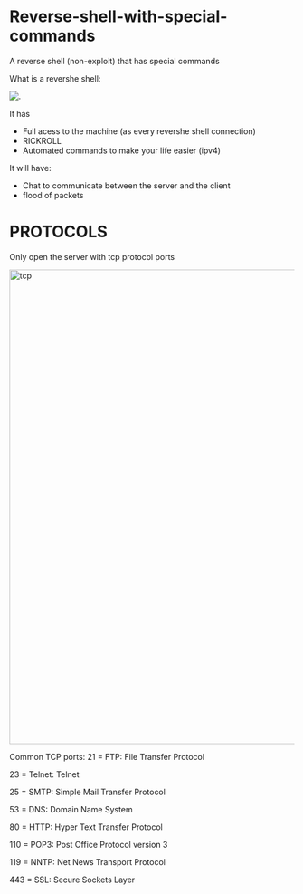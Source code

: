 # Reverse-shell-with-special-commands

A reverse shell (non-exploit) that has special commands

What is a revershe shell:
<p><img align="center" src="https://resources.infosecinstitute.com/wp-content/uploads/110414_1037_ICMPReverse1.png" alt="."/></p>

It has 
- Full acess to the machine (as every revershe shell connection)
- RICKROLL
- Automated commands to make your life easier (ipv4)

It will have:
- Chat to communicate between the server and the client
- flood of packets 

# PROTOCOLS

Only open the server with tcp protocol ports

<img align="center" alt ="tcp" width=838 src="http://www.ortizonline.com/images/sockets.gif">

Common TCP ports:
21 = FTP: File Transfer Protocol 

23 = Telnet: Telnet

25 = SMTP: Simple Mail Transfer Protocol 

53 = DNS: Domain Name System 

80 = HTTP: Hyper Text Transfer Protocol 

110 = POP3: Post Office Protocol version 3 

119 = NNTP: Net News Transport Protocol 

443 = SSL: Secure Sockets Layer

